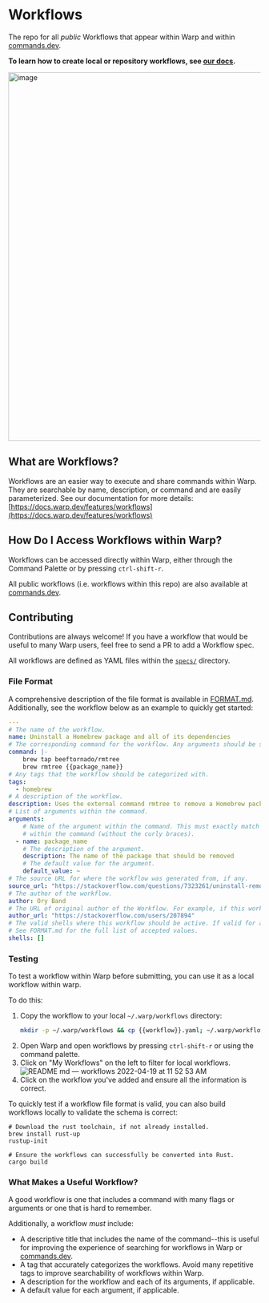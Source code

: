 # Workflows

The repo for all _public_ Workflows that appear within Warp and within [commands.dev](https://www.commands.dev/).

**To learn how to create local or repository workflows, see [our docs](https://docs.warp.dev/features/workflows#creating-custom-workflows).**

<img width="736" alt="image" src="https://user-images.githubusercontent.com/4110292/164031239-49f0ec9e-f124-44c4-89e6-6facc9bf9a8f.png">


## What are Workflows?

Workflows are an easier way to execute and share commands within Warp. They are searchable by name, description, or command and are easily parameterized. See our documentation for more details: [https://docs.warp.dev/features/workflows](https://docs.warp.dev/features/workflows)

## How Do I Access Workflows within Warp?

Workflows can be accessed directly within Warp, either through the Command Palette or by pressing `ctrl-shift-r`.

All public workflows (i.e. workflows within this repo) are also available at [commands.dev](https://www.commands.dev/).

## Contributing
Contributions are always welcome! If you have a workflow that would be useful to many Warp users, feel free to send a PR to add a Workflow spec.

All workflows are defined as YAML files within the [`specs/`](specs/) directory.

### File Format
A comprehensive description of the file format is available in [FORMAT.md](FORMAT.md).
Additionally, see the workflow below as an example to quickly get started:

```yaml
---
# The name of the workflow.
name: Uninstall a Homebrew package and all of its dependencies
# The corresponding command for the workflow. Any arguments should be surrounded with two curly braces. E.g `command {{arg}}`.
command: |-
    brew tap beeftornado/rmtree
    brew rmtree {{package_name}}
# Any tags that the workflow should be categorized with.
tags:
  - homebrew
# A description of the workflow.
description: Uses the external command rmtree to remove a Homebrew package and all of its dependencies
# List of arguments within the command.
arguments:
    # Name of the argument within the command. This must exactly match the name of the argument
    # within the command (without the curly braces).
  - name: package_name
    # The description of the argument.
    description: The name of the package that should be removed
    # The default value for the argument.
    default_value: ~
# The source URL for where the workflow was generated from, if any.
source_url: "https://stackoverflow.com/questions/7323261/uninstall-remove-a-homebrew-package-including-all-its-dependencies"
# The author of the workflow.
author: Ory Band
# The URL of original author of the Workflow. For example, if this workflow was generated from StackOverflow, the `author_url` would be the StackOverflow author's profile page.
author_url: "https://stackoverflow.com/users/207894"
# The valid shells where this workflow should be active. If valid for all shells, this can be left empty.
# See FORMAT.md for the full list of accepted values.
shells: []
```

### Testing
To test a workflow within Warp before submitting, you can use it as a local workflow within warp.

To do this:
1) Copy the workflow to your local `~/.warp/workflows` directory:
    ```bash
    mkdir -p ~/.warp/workflows && cp {{workflow}}.yaml; ~/.warp/workflows/
    ```
2) Open Warp and open workflows by pressing `ctrl-shift-r` or using the command palette.
3) Click on "My Workflows" on the left to filter for local workflows.
![README md — workflows 2022-04-19 at 11 52 53 AM](https://user-images.githubusercontent.com/4110292/164045025-8eb3dd66-260a-4b12-8a4b-beae563db8ee.jpg)
4) Click on the workflow you've added and ensure all the information is correct.

To quickly test if a workflow file format is valid, you can also build workflows locally to validate the schema is correct:
```
# Download the rust toolchain, if not already installed.
brew install rust-up
rustup-init

# Ensure the workflows can successfully be converted into Rust.
cargo build
```


### What Makes a Useful Workflow?
A good workflow is one that includes a command with many flags or arguments or one that is hard to remember.

Additionally, a workflow _must_ include:

* A descriptive title that includes the name of the command--this is useful for improving the experience of searching for workflows in Warp or [commands.dev](https://www.commands.dev/).
* A tag that accurately categorizes the workflows. Avoid many repetitive tags to improve searchability of workflows within Warp.
* A description for the workflow and each of its arguments, if applicable.
* A default value for each argument, if applicable.
